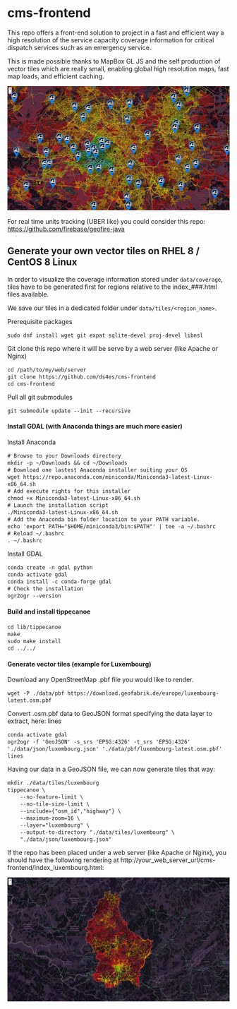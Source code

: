# cms-frontend

This repo offers a front-end solution to project in a fast and efficient way a high resolution of the service capacity coverage information for critical dispatch services such as an emergency service.

This is made possible thanks to MapBox GL JS and the self production of vector tiles which are really small, enabling global high resolution maps, fast map loads, and efficient caching. 

![Rendering example for Ile-de-France region](img/rendering_example_ile-de-france.jpg)

For real time units tracking (UBER like) you could consider this repo: https://github.com/firebase/geofire-java

## Generate your own vector tiles on RHEL 8 / CentOS 8 Linux

In order to visualize the coverage information stored under `data/coverage`, tiles have to be generated first for regions relative to the index_###.html files available.

We save our tiles in a dedicated folder under `data/tiles/<region_name>`.

Prerequisite packages
```
sudo dnf install wget git expat sqlite-devel proj-devel libnsl
```

Git clone this repo where it will be serve by a web server (like Apache or Nginx)
```
cd /path/to/my/web/server
git clone https://github.com/ds4es/cms-frontend
cd cms-frontend
```

Pull all git submodules
```
git submodule update --init --recursive
```

#### Install GDAL (with Anaconda things are much more easier)
Install Anaconda
```
# Browse to your Downloads directory
mkdir -p ~/Downloads && cd ~/Downloads
# Download one lastest Anaconda installer suiting your OS
wget https://repo.anaconda.com/miniconda/Miniconda3-latest-Linux-x86_64.sh
# Add execute rights for this installer
chmod +x Miniconda3-latest-Linux-x86_64.sh
# Launch the installation script
./Miniconda3-latest-Linux-x86_64.sh
# Add the Anaconda bin folder location to your PATH variable.
echo 'export PATH="$HOME/miniconda3/bin:$PATH"' | tee -a ~/.bashrc
# Reload ~/.bashrc
. ~/.bashrc
```

Install GDAL
```
conda create -n gdal python
conda activate gdal
conda install -c conda-forge gdal
# Check the installation
ogr2ogr --version
```

#### Build and install tippecanoe
```
cd lib/tippecanoe
make
sudo make install
cd ../../
```

#### Generate vector tiles (example for Luxembourg)
Download any OpenStreetMap .pbf file you would like to render.
```
wget -P ./data/pbf https://download.geofabrik.de/europe/luxembourg-latest.osm.pbf
```
Convert .osm.pbf data to GeoJSON format specifying the data layer to extract, here: lines
```
conda activate gdal
ogr2ogr -f 'GeoJSON' -s_srs 'EPSG:4326' -t_srs 'EPSG:4326' './data/json/luxembourg.json' './data/pbf/luxembourg-latest.osm.pbf' lines
```
Having our data in a GeoJSON file, we can now generate tiles that way:
```
mkdir ./data/tiles/luxembourg
tippecanoe \
	--no-feature-limit \
	--no-tile-size-limit \
	--include={"osm_id","highway"} \
	--maximum-zoom=16 \
	--layer="luxembourg" \
	--output-to-directory "./data/tiles/luxembourg" \
	"./data/json/luxembourg.json"
```

If the repo has been placed under a web server (like Apache or Nginx), you should have the following rendering at http://your_web_server_url/cms-frontend/index_luxembourg.html:

![Rendering example for Luxembourg](img/rendering_example_luxembourg.jpg)